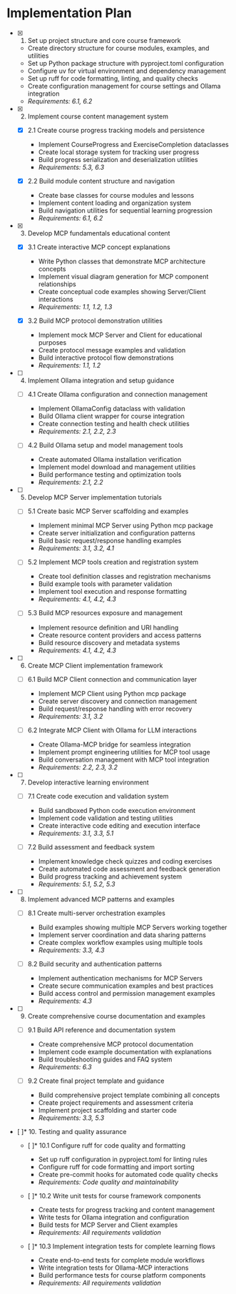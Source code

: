 # Implementation Plan

- [x] 1. Set up project structure and core course framework
  - Create directory structure for course modules, examples, and utilities
  - Set up Python package structure with pyproject.toml configuration
  - Configure uv for virtual environment and dependency management
  - Set up ruff for code formatting, linting, and quality checks
  - Create configuration management for course settings and Ollama integration
  - _Requirements: 6.1, 6.2_

- [x] 2. Implement course content management system
  - [x] 2.1 Create course progress tracking models and persistence
    - Implement CourseProgress and ExerciseCompletion dataclasses
    - Create local storage system for tracking user progress
    - Build progress serialization and deserialization utilities
    - _Requirements: 5.3, 6.3_

  - [x] 2.2 Build module content structure and navigation
    - Create base classes for course modules and lessons
    - Implement content loading and organization system
    - Build navigation utilities for sequential learning progression
    - _Requirements: 6.1, 6.2_

- [x] 3. Develop MCP fundamentals educational content
  - [x] 3.1 Create interactive MCP concept explanations
    - Write Python classes that demonstrate MCP architecture concepts
    - Implement visual diagram generation for MCP component relationships
    - Create conceptual code examples showing Server/Client interactions
    - _Requirements: 1.1, 1.2, 1.3_
  
  - [x] 3.2 Build MCP protocol demonstration utilities
    - Implement mock MCP Server and Client for educational purposes
    - Create protocol message examples and validation
    - Build interactive protocol flow demonstrations
    - _Requirements: 1.1, 1.2_

- [ ] 4. Implement Ollama integration and setup guidance
  - [ ] 4.1 Create Ollama configuration and connection management
    - Implement OllamaConfig dataclass with validation
    - Build Ollama client wrapper for course integration
    - Create connection testing and health check utilities
    - _Requirements: 2.1, 2.2, 2.3_

  - [ ] 4.2 Build Ollama setup and model management tools
    - Create automated Ollama installation verification
    - Implement model download and management utilities
    - Build performance testing and optimization tools
    - _Requirements: 2.1, 2.2_

- [ ] 5. Develop MCP Server implementation tutorials
  - [ ] 5.1 Create basic MCP Server scaffolding and examples
    - Implement minimal MCP Server using Python mcp package
    - Create server initialization and configuration patterns
    - Build basic request/response handling examples
    - _Requirements: 3.1, 3.2, 4.1_

  - [ ] 5.2 Implement MCP tools creation and registration system
    - Create tool definition classes and registration mechanisms
    - Build example tools with parameter validation
    - Implement tool execution and response formatting
    - _Requirements: 4.1, 4.2, 4.3_

  - [ ] 5.3 Build MCP resources exposure and management
    - Implement resource definition and URI handling
    - Create resource content providers and access patterns
    - Build resource discovery and metadata systems
    - _Requirements: 4.1, 4.2, 4.3_

- [ ] 6. Create MCP Client implementation framework
  - [ ] 6.1 Build MCP Client connection and communication layer
    - Implement MCP Client using Python mcp package
    - Create server discovery and connection management
    - Build request/response handling with error recovery
    - _Requirements: 3.1, 3.2_

  - [ ] 6.2 Integrate MCP Client with Ollama for LLM interactions
    - Create Ollama-MCP bridge for seamless integration
    - Implement prompt engineering utilities for MCP tool usage
    - Build conversation management with MCP tool integration
    - _Requirements: 2.2, 2.3, 3.2_

- [ ] 7. Develop interactive learning environment
  - [ ] 7.1 Create code execution and validation system
    - Build sandboxed Python code execution environment
    - Implement code validation and testing utilities
    - Create interactive code editing and execution interface
    - _Requirements: 3.1, 3.3, 5.1_

  - [ ] 7.2 Build assessment and feedback system
    - Implement knowledge check quizzes and coding exercises
    - Create automated code assessment and feedback generation
    - Build progress tracking and achievement system
    - _Requirements: 5.1, 5.2, 5.3_

- [ ] 8. Implement advanced MCP patterns and examples
  - [ ] 8.1 Create multi-server orchestration examples
    - Build examples showing multiple MCP Servers working together
    - Implement server coordination and data sharing patterns
    - Create complex workflow examples using multiple tools
    - _Requirements: 3.3, 4.3_

  - [ ] 8.2 Build security and authentication patterns
    - Implement authentication mechanisms for MCP Servers
    - Create secure communication examples and best practices
    - Build access control and permission management examples
    - _Requirements: 4.3_

- [ ] 9. Create comprehensive course documentation and examples
  - [ ] 9.1 Build API reference and documentation system
    - Create comprehensive MCP protocol documentation
    - Implement code example documentation with explanations
    - Build troubleshooting guides and FAQ system
    - _Requirements: 6.3_

  - [ ] 9.2 Create final project template and guidance
    - Build comprehensive project template combining all concepts
    - Create project requirements and assessment criteria
    - Implement project scaffolding and starter code
    - _Requirements: 3.3, 5.3_

- [ ]* 10. Testing and quality assurance
  - [ ]* 10.1 Configure ruff for code quality and formatting
    - Set up ruff configuration in pyproject.toml for linting rules
    - Configure ruff for code formatting and import sorting
    - Create pre-commit hooks for automated code quality checks
    - _Requirements: Code quality and maintainability_

  - [ ]* 10.2 Write unit tests for course framework components
    - Create tests for progress tracking and content management
    - Write tests for Ollama integration and configuration
    - Build tests for MCP Server and Client examples
    - _Requirements: All requirements validation_

  - [ ]* 10.3 Implement integration tests for complete learning flows
    - Create end-to-end tests for complete module workflows
    - Write integration tests for Ollama-MCP interactions
    - Build performance tests for course platform components
    - _Requirements: All requirements validation_